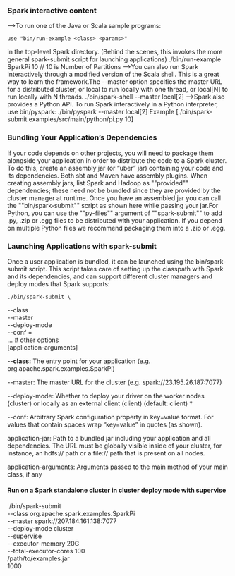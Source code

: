 ### Spark interactive content
-->To run one of the Java or Scala sample programs:

	use "bin/run-example <class> <params>"
in the top-level Spark directory. (Behind the scenes, this invokes the more general spark-submit script for launching applications)
	./bin/run-example SparkPi 10  // 10 is Number of Partitions
-->You can also run Spark interactively through a modified version of the Scala shell. This is a great way to learn the framework.The --master option specifies the master URL for a distributed cluster, or local to run locally with one thread, or local[N] to run locally with N threads.
	./bin/spark-shell --master local[2]
-->Spark also provides a Python API. To run Spark interactively in a Python interpreter, use bin/pyspark:
	./bin/pyspark --master local[2]
Example [./bin/spark-submit examples/src/main/python/pi.py 10]

### Bundling Your Application’s Dependencies       
If your code depends on other projects, you will need to package them alongside your application in order to distribute
the code to a Spark cluster. To do this, create an assembly jar (or “uber” jar) containing your code and its dependencies. 
Both sbt and Maven have assembly plugins. When creating assembly jars, list Spark and Hadoop as ""provided"" dependencies; these
need not be bundled since they are provided by the cluster manager at runtime. Once you have an assembled jar you can call 
the ""bin/spark-submit"" script as shown here while passing your jar.For Python, you can use the ""py-files"" argument of ""spark-submit"" to add .py, .zip or .egg 
files to be distributed with your application. If you depend on multiple Python files we recommend packaging them into a .zip or .egg.  

### Launching Applications with spark-submit
Once a user application is bundled, it can be launched using the bin/spark-submit script. This script takes
care of setting up the classpath with Spark and its dependencies, and can support different cluster managers
and deploy modes that Spark supports:                     
	
	./bin/spark-submit \
  --class <main-class> \
  --master <master-url> \
  --deploy-mode <deploy-mode> \
  --conf <key>=<value> \
  ... # other options
  <application-jar> \
  [application-arguments]

**--class:** The entry point for your application (e.g. org.apache.spark.examples.SparkPi)

--master: The master URL for the cluster (e.g. spark://23.195.26.187:7077)

--deploy-mode: Whether to deploy your driver on the worker nodes (cluster) or locally as an external client (client) (default: client) †

--conf: Arbitrary Spark configuration property in key=value format. For values that contain spaces wrap “key=value” in quotes (as shown).

application-jar: Path to a bundled jar including your application and all dependencies. The URL must be globally visible inside of your cluster, for instance, an hdfs:// path or a file:// path that is present on all nodes.

application-arguments: Arguments passed to the main method of your main class, if any   

#### Run on a Spark standalone cluster in cluster deploy mode with supervise
./bin/spark-submit \
  --class org.apache.spark.examples.SparkPi \
  --master spark://207.184.161.138:7077 \
  --deploy-mode cluster \
  --supervise \
  --executor-memory 20G \
  --total-executor-cores 100 \
  /path/to/examples.jar \
  1000    








































